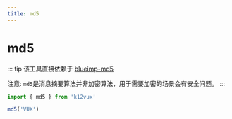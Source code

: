 ```yaml
---
title: md5
---
```


# md5

::: tip
该工具直接依赖于 [blueimp-md5](https://github.com/blueimp/JavaScript-MD5)

注意: `md5`是消息摘要算法并非加密算法，用于需要加密的场景会有安全问题。
:::

``` js
import { md5 } from 'k12vux'

md5('VUX')
```
